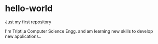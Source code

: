 # hello-world
Just my first repository

I'm Tripti,a Computer Science Engg. and am learning new skills to develop new applications..
